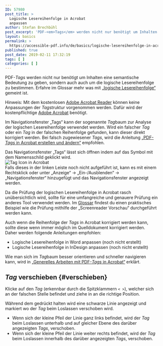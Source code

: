 ```yaml
---
ID: 57980
post_title: >
  Logische Lesereihenfolge in Acrobat
  anpassen
author: Stefan Brechbühl
post_excerpt: 'PDF-<em>Tags</em> werden nicht nur benötigt um Inhalten eine semantische Bedeutung zu geben, sondern auch auch um die logische Lesereihenfolge zu bestimmen.'
layout: basics
permalink: >
  https://accessible-pdf.info/de/basics/logische-lesereihenfolge-in-acrobat-anpassen/
published: true
post_date: 2019-02-11 17:32:19
tags: [ ]
categories: [ ]
---
```

PDF-*Tags* werden nicht nur benötigt um Inhalten eine semantische Bedeutung zu geben, sondern auch auch um die logische Lesereihenfolge zu bestimmen. Erfahre im Glossar mehr was mit [„logische Lesereihenfolge“](https://accessible-pdf.info/de/glossar/#logische-lesereihenfolge) gemeint ist.

<aside class="note-block">Hinweis: Mit dem kostenlosen <a href="https://get.adobe.com/de/reader/">Adobe Acrobat Reader</a> können keine Anpassungen der <em>Tag</em>struktur vorgenommen werden. Dafür wird der kostenpflichtige <a href="https://acrobat.adobe.com/ch/de/acrobat.html">Adobe Acrobat</a> benötigt.</aside>

Im Navigationsfenster „Tags“ kann der sogenannte *Tag*baum zur Analyse der logischen Lesereihenfolge verwendet werden. Wird ein falscher *Tag* oder ein *Tag* in der falschen Reihenfolge gefunden, kann dieser direkt korrigiert werden. Bei falsch zugewiesener *Tags*, wird die Anleitung [„PDF-*Tags* in Acrobat erstellen und ändern“](https://accessible-pdf.info/de/basics/pdf-tags-in-acrobat-erstellen-und-aendern/) empfohlen.

<aside id="tags" class="note-block">Das Navigationsfenster „Tags“ lässt sich öffnen indem auf das Symbol mit dem Namensschild geklickt wird.<br><img src="https://accessible-pdf.info/wp/wp-content/uploads/tag-icon.png" alt="Tag Icon in Acrobat"><br>Falls dieses in der linken Leiste noch nicht aufgeführt ist, kann es mit einem Rechtsklick oder unter „Anzeige“ → „Ein-/Ausblenden“ → „Navigationsfenster“ hinzugefügt und das Navigationsfenster angezeigt werden.</aside>

Da die Prüfung der logischen Lesereihenfolge in Acrobat rasch unübersichtlich wird, sollte für eine umfangreiche und genauere Prüfung ein anderes Tool verwendet werden. Im [Glossar](https://accessible-pdf.info/de/glossar/#logische-lesereihenfolge) findest du einen praktisches Beispiel wie die Prüfung mithilfe der „Screenreader Vorschau“ durchgeführt werden kann.

Auch wenn die Reihenfolge der *Tags* in Acrobat korrigiert werden kann, sollte diese wenn immer möglich im Quelldokument korrigiert werden. Daher werden folgende Anleitungen empfohlen:

- Logische Lesereihenfolge in Word anpassen (noch nicht erstellt)
- Logische Lesereihenfolge in InDesign anpassen (noch nicht erstellt)

<aside class="note-block">Wie man sich im <em>Tag</em>baum  besser orientieren und schneller navigieren kann, wird in <a href="https://accessible-pdf.info/de/basics/generelles-arbeiten-mit-pdf-tags-in-acrobat/">„Generelles Arbeiten mit PDF-<em>Tags</em> in Acrobat“</a> erklärt.</aside>

## *Tag* verschieben {#verschieben}

Klicke auf den *Tag* (erkennbar durch die Spitzklammern `< >`), welcher sich an der falschen Stelle befindet und ziehe in an die richtige Position. 

Während dem gedrückt halten wird eine schwarze Linie angezeigt und markiert wo der *Tag* beim Loslassen verschoben wird. 

- Wenn sich der kleine Pfeil der Linie ganz links befindet, wird der *Tag* beim Loslassen unterhalb und auf gleicher Ebene des darüber angezeigten *Tags*, verschoben.
- Wenn sich der kleine Pfeil der Linie weiter rechts befindet, wird der *Tag* beim Loslassen innerhalb des darüber angezeigten *Tags*, verschoben.